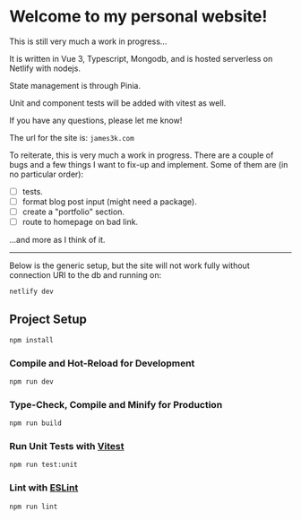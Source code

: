 # Welcome to my personal website!

This is still very much a work in progress...

It is written in Vue 3, Typescript, Mongodb, and is hosted serverless on Netlify with nodejs.

State management is through Pinia.

Unit and component tests will be added with vitest as well.


If you have any questions, please let me know!

The url for the site is: 
``` james3k.com ```

To reiterate, this is very much a work in progress.  There are a couple of bugs and a few things I want
to fix-up and implement.
Some of them are (in no particular order):

- [ ] tests.
- [ ] format blog post input (might need a package).
- [ ] create a "portfolio" section.
- [ ] route to homepage on bad link.

...and more as I think of it.

--- 

Below is the generic setup, but the site will not work fully without connection URI to the db and running on: 

```sh
netlify dev
```

## Project Setup

```sh
npm install
```

### Compile and Hot-Reload for Development

```sh
npm run dev
```

### Type-Check, Compile and Minify for Production

```sh
npm run build
```

### Run Unit Tests with [Vitest](https://vitest.dev/)

```sh
npm run test:unit
```

### Lint with [ESLint](https://eslint.org/)

```sh
npm run lint
```